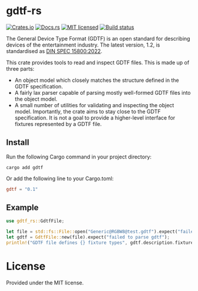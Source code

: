 # gdtf-rs

[![Crates.io][crates-badge]][crates-url]
[![Docs.rs][docs-badge]][docs-url]
[![MIT licensed][mit-badge]][mit-url]
[![Build status][build-badge]][build-url]

[crates-badge]: https://img.shields.io/crates/v/gdtf.svg
[crates-url]: https://crates.io/crates/gdtf
[docs-badge]: https://img.shields.io/docsrs/gdtf
[docs-url]: https://docs.rs/gdtf/
[mit-badge]: https://img.shields.io/badge/license-MIT-blue.svg
[mit-url]: https://github.com/cpdt/gdtf-rs/blob/main/LICENSE
[build-badge]: https://github.com/cpdt/gdtf-rs/workflows/Check/badge.svg
[build-url]: https://github.com/cpdt/gdtf-rs/actions?query=workflow%3ACheck+branch%3Amain

The General Device Type Format (GDTF) is an open standard for describing devices of the
entertainment industry. The latest version, 1.2, is standardised as
[DIN SPEC 15800:2022](https://www.beuth.de/en/technical-rule/din-spec-15800/349717520).

This crate provides tools to read and inspect GDTF files. This is made up of three parts:
- An object model which closely matches the structure defined in the GDTF specification.
- A fairly lax parser capable of parsing mostly well-formed GDTF files into the object model.
- A small number of utilities for validating and inspecting the object model.
  Importantly, the crate aims to stay close to the GDTF specification. It is not a goal to
  provide a higher-level interface for fixtures represented by a GDTF file.

## Install

Run the following Cargo command in your project directory:

```shell
cargo add gdtf
```

Or add the following line to your Cargo.toml:

```toml
gdtf = "0.1"
```

## Example

```rust
use gdtf_rs::GdtfFile;

let file = std::fs::File::open("Generic@RGBW8@test.gdtf").expect("failed to read file");
let gdtf = GdtfFile::new(file).expect("failed to parse gdtf");
println!("GDTF file defines {} fixture types", gdtf.description.fixture_types.len());
```

# License

Provided under the MIT license.
